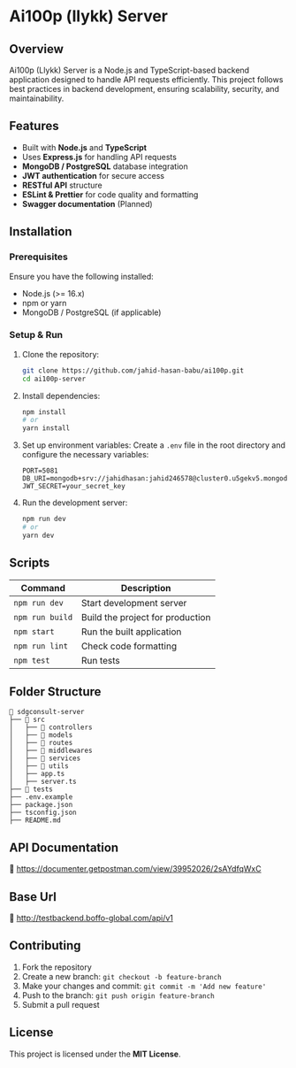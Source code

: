 ﻿# Ai100p (llykk) Server

## Overview
Ai100p (Llykk) Server is a Node.js and TypeScript-based backend application designed to handle API requests efficiently. This project follows best practices in backend development, ensuring scalability, security, and maintainability.

## Features
- Built with **Node.js** and **TypeScript**
- Uses **Express.js** for handling API requests
- **MongoDB / PostgreSQL** database integration
- **JWT authentication** for secure access
- **RESTful API** structure
- **ESLint & Prettier** for code quality and formatting
- **Swagger documentation** (Planned)

## Installation
### Prerequisites
Ensure you have the following installed:
- Node.js (>= 16.x)
- npm or yarn
- MongoDB / PostgreSQL (if applicable)

### Setup & Run
1. Clone the repository:
   ```sh
   git clone https://github.com/jahid-hasan-babu/ai100p.git
   cd ai100p-server
   ```

2. Install dependencies:
   ```sh
   npm install
   # or
   yarn install
   ```

3. Set up environment variables:
   Create a `.env` file in the root directory and configure the necessary variables:
   ```env
   PORT=5081
   DB_URI=mongodb+srv://jahidhasan:jahid246578@cluster0.u5gekv5.mongodb.net/ai100p
   JWT_SECRET=your_secret_key
   ```

4. Run the development server:
   ```sh
   npm run dev
   # or
   yarn dev
   ```

## Scripts
| Command          | Description                          |
|-----------------|----------------------------------|
| `npm run dev`   | Start development server         |
| `npm run build` | Build the project for production |
| `npm start`     | Run the built application        |
| `npm run lint`  | Check code formatting            |
| `npm test`      | Run tests                        |

## Folder Structure
```
📂 sdgconsult-server
├── 📂 src
│   ├── 📂 controllers
│   ├── 📂 models
│   ├── 📂 routes
│   ├── 📂 middlewares
│   ├── 📂 services
│   ├── 📂 utils
│   ├── app.ts
│   ├── server.ts
├── 📂 tests
├── .env.example
├── package.json
├── tsconfig.json
├── README.md
```

## API Documentation
🚧 https://documenter.getpostman.com/view/39952026/2sAYdfqWxC
## Base Url
 🚧 http://testbackend.boffo-global.com/api/v1

## Contributing
1. Fork the repository
2. Create a new branch: `git checkout -b feature-branch`
3. Make your changes and commit: `git commit -m 'Add new feature'`
4. Push to the branch: `git push origin feature-branch`
5. Submit a pull request

## License
This project is licensed under the **MIT License**.

